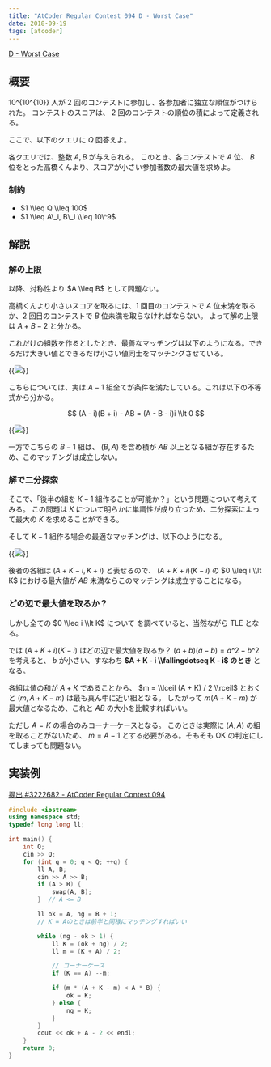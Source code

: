 ```yaml
---
title: "AtCoder Regular Contest 094 D - Worst Case"
date: 2018-09-19
tags: [atcoder]
---
```


[D - Worst Case](https://atcoder.jp/contests/arc094/tasks/arc094_b)

## 概要

$10\^\{10\^\{10\}\}$ 人が 2 回のコンテストに参加し、各参加者に独立な順位がつけられた。
コンテストのスコアは、 2 回のコンテストの順位の積によって定義される。

ここで、以下のクエリに $Q$ 回答えよ。

各クエリでは、整数 $A, B$ が与えられる。
このとき、各コンテストで $A$ 位、 $B$ 位をとった高橋くんより、スコアが小さい参加者数の最大値を求めよ。

### 制約

- $1 \\leq Q \\leq 100$
- $1 \\leq A\_i, B\_i \\leq 10\^9$

## 解説

### 解の上限

以降、対称性より $A \\leq B$ として問題ない。

高橋くんより小さいスコアを取るには、1 回目のコンテストで $A$ 位未満を取るか、2 回目のコンテストで $B$ 位未満を取らなければならない。
よって解の上限は $A + B - 2$ と分かる。

これだけの組数を作るとしたとき、最善なマッチングは以下のようになる。できるだけ大きい値とできるだけ小さい値同士をマッチングさせている。

{{<image src="0.png">}}

こちらについては、実は $A - 1$ 組全てが条件を満たしている。これは以下の不等式から分かる。

$$
(A - i)(B + i) - AB = (A - B - i)i \\lt 0
$$

{{<image src="1.png">}}

一方でこちらの $B - 1$ 組は、 $(B, A)$ を含め積が $AB$ 以上となる組が存在するため、このマッチングは成立しない。

### 解で二分探索

そこで、「後半の組を $K - 1$ 組作ることが可能か？」という問題について考えてみる。
この問題は $K$ について明らかに単調性が成り立つため、二分探索によって最大の $K$ を求めることができる。

そして $K - 1$ 組作る場合の最適なマッチングは、以下のようになる。

{{<image src="2.png">}}

後者の各組は $(A + K - i, K + i)$ と表せるので、
$(A + K + i)(K - i)$ の $0 \\leq i \\lt K$ における最大値が $AB$ 未満ならこのマッチングは成立することになる。

### どの辺で最大値を取るか？

しかし全ての $0 \\leq i \\lt K$ について を調べていると、当然ながら TLE となる。

では $(A + K + i)(K - i)$ はどの辺で最大値を取るか？
$(a + b)(a - b) = a\^2 - b\^2$ を考えると、 $b$ が小さい、すなわち **$A + K - i \\fallingdotseq K - i$ のとき** となる。

各組は値の和が $A + K$ であることから、 $m = \\lceil (A + K) / 2 \\rceil$ とおくと $(m, A + K - m)$ は最も真ん中に近い組となる。
したがって $m (A + K - m)$ が最大値となるため、これと $AB$ の大小を比較すればいい。

ただし $A = K$ の場合のみコーナーケースとなる。
このときは実際に $(A, A)$ の組を取ることがないため、 $m = A - 1$ とする必要がある。そもそも OK の判定にしてしまっても問題ない。

## 実装例

[提出 #3222682 - AtCoder Regular Contest 094](https://atcoder.jp/contests/arc094/submissions/3222682)

```cpp
#include <iostream>
using namespace std;
typedef long long ll;

int main() {
    int Q;
    cin >> Q;
    for (int q = 0; q < Q; ++q) {
        ll A, B;
        cin >> A >> B;
        if (A > B) {
            swap(A, B);
        }  // A <= B

        ll ok = A, ng = B + 1;
        // K = Aのときは前半と同様にマッチングすればいい

        while (ng - ok > 1) {
            ll K = (ok + ng) / 2;
            ll m = (K + A) / 2;

            // コーナーケース
            if (K == A) --m;

            if (m * (A + K - m) < A * B) {
                ok = K;
            } else {
                ng = K;
            }
        }
        cout << ok + A - 2 << endl;
    }
    return 0;
}
```

